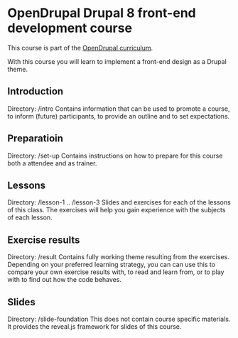 # OpenDrupal Drupal 8 front-end development course
This course is part of the [OpenDrupal curriculum](https://opendrupal.github.com).

With this course you will learn to implement a front-end design as a Drupal theme.

## Introduction
Directory: /intro
Contains information that can be used to promote a course, to inform (future) participants, to provide an outline and to set expectations.

## Preparatioin
Directory: /set-up
Contains instructions on how to prepare for this course both a attendee and as trainer.

## Lessons
Directory: /lesson-1 .. /lesson-3
Slides and exercises for each of the lessons of this class. The exercises will help you gain experience with the subjects of each lesson.

## Exercise results
Directory: /result
Contains fully working theme resulting from the exercises. Depending on your preferred learning strategy, you can
can use this to compare your own exercise results with, to read and learn from, or to play with to find out how the
code behaves.

## Slides
Directory: /slide-foundation
This does not contain course specific materials. It provides the reveal.js framework for slides of this course.